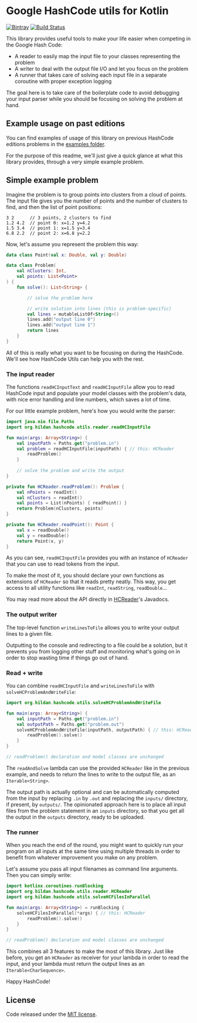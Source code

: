 # Google HashCode utils for Kotlin
[![Bintray](https://img.shields.io/bintray/v/joffrey-bion/maven/hashcode-utils-kt.svg?colorB=blue&style=flat)](https://bintray.com/joffrey-bion/maven/hashcode-utils-kt/_latestVersion)
[![Build Status](https://travis-ci.org/joffrey-bion/hashcode-utils-kt.svg?branch=master)](https://travis-ci.org/joffrey-bion/hashcode-utils-kt)

This library provides useful tools to make your life easier when competing in the Google Hash Code:
- A reader to easily map the input file to your classes representing the problem
- A writer to deal with the output file I/O and let you focus on the problem
- A runner that takes care of solving each input file in a separate coroutine with proper exception logging

The goal here is to take care of the boilerplate code to avoid debugging your input parser while you should be focusing
on solving the problem at hand.

## Example usage on past editions

You can find examples of usage of this library on previous HashCode editions problems in the
[examples folder](src/test/kotlin/org/hildan/hashcode/utils/examples).

For the purpose of this readme, we'll just give a quick glance at what this library provides, through a very simple
example problem.

## Simple example problem

Imagine the problem is to group points into clusters from a cloud of points. The input file gives you the number of 
points and the number of clusters to find, and then the list of point positions:

```
3 2      // 3 points, 2 clusters to find
1.2 4.2  // point 0: x=1.2 y=4.2
1.5 3.4  // point 1: x=1.5 y=3.4
6.8 2.2  // point 2: x=6.8 y=2.2
```

Now, let's assume you represent the problem this way:

```kotlin
data class Point(val x: Double, val y: Double)

data class Problem(
    val nClusters: Int,
    val points: List<Point>
) {
    fun solve(): List<String> {

        // solve the problem here

        // write solution into lines (this is problem-specific)
        val lines = mutableListOf<String>()
        lines.add("output line 0")
        lines.add("output line 1")
        return lines
    }
}
```

All of this is really what you want to be focusing on during the HashCode. We'll see how HashCode Utils can help you
with the rest.

### The input reader

The functions `readHCInputText` and `readHCInputFile` allow you to read HashCode input and populate your model 
classes with the problem's data, with nice error handling and line numbers, which saves a lot of time.

For our little example problem, here's how you would write the parser:

```kotlin
import java.nio.file.Paths
import org.hildan.hashcode.utils.reader.readHCInputFile

fun main(args: Array<String>) {
    val inputPath = Paths.get("problem.in")
    val problem = readHCInputFile(inputPath) { // this: HCReader
        readProblem()
    }
    
    // solve the problem and write the output
}

private fun HCReader.readProblem(): Problem {
    val nPoints = readInt()
    val nClusters = readInt()
    val points = List(nPoints) { readPoint() }
    return Problem(nClusters, points)
}

private fun HCReader.readPoint(): Point {
    val x = readDouble()
    val y = readDouble()
    return Point(x, y)
}
```

As you can see, `readHCInputFile` provides you with an instance of `HCReader` that you can use to read tokens from the
 input.
 
To make the most of it, you should declare your own functions as extensions of `HCReader` so that it reads pretty 
neatly. This way, you get access to all utility functions like `readInt`, `readString`, `readDouble`...

You may read more about the API directly in [HCReader](src/main/kotlin/org/hildan/hashcode/reader/HCReader.java)'s
 Javadocs.

### The output writer

The top-level function `writeLinesToFile` allows you to write your output lines to a given file.

Outputting to the console and redirecting to a file could be a solution, but it prevents you from logging other stuff 
and monitoring what's going on in order to stop wasting time if things go out of hand.

### Read + write

You can combine `readHCInputFile` and `writeLinesToFile` with `solveHCProblemAndWriteFile`:

```kotlin
import org.hildan.hashcode.utils.solveHCProblemAndWriteFile

fun main(args: Array<String>) {
    val inputPath = Paths.get("problem.in")
    val outputPath = Paths.get("problem.out")
    solveHCProblemAndWriteFile(inputPath, outputPath) { // this: HCReader
        readProblem().solve()
    }
}

// readProblem() declaration and model classes are unchanged
```

The `readAndSolve` lambda can use the provided `HCReader` like in the previous example, and needs to return the lines
 to write to the output file, as an `Iterable<String>`.

The output path is actually optional and can be automatically computed from the input by replacing `.in` by `.out` 
and replacing the `inputs/` directory, if present, by `outputs/`. The opinionated approach here is to place all input
 files from the problem statement in an `inputs` directory, so that you get all the output in the `outputs` 
 directory, ready to be uploaded.

### The runner

When you reach the end of the round, you might want to quickly run your program on all inputs at the same time using 
multiple threads in order to benefit from whatever improvement you make on any problem.

Let's assume you pass all input filenames as command line arguments. Then you can simply write:

```kotlin
import kotlinx.coroutines.runBlocking
import org.hildan.hashcode.utils.reader.HCReader
import org.hildan.hashcode.utils.solveHCFilesInParallel

fun main(args: Array<String>) = runBlocking {
    solveHCFilesInParallel(*args) { // this: HCReader
        readProblem().solve()
    }
}

// readProblem() declaration and model classes are unchanged
```

This combines all 3 features to make the most of this library. Just like before, you get an `HCReader` as receiver 
for your lambda in order to read the input, and your lambda must return the output lines as an `Iterable<CharSequence>`.

Happy HashCode!

## License

Code released under the [MIT license](LICENSE).
